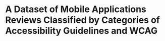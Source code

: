 # A Dataset of Mobile Applications Reviews Classified by Categories of Accessibility Guidelines and WCAG
